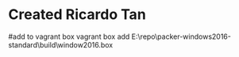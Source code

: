 # Created Ricardo Tan

#add to vagrant box
 vagrant box add <name of box> E:\repo\packer-windows2016-standard\build\window2016.box